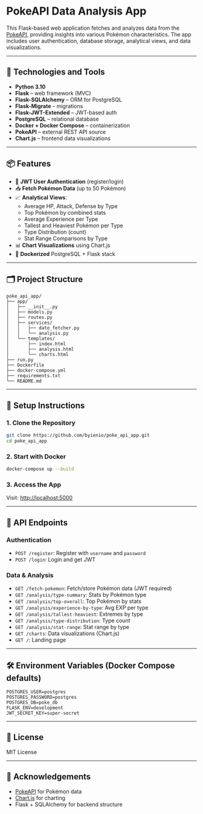 # PokeAPI Data Analysis App

This Flask-based web application fetches and analyzes data from the [PokeAPI](https://pokeapi.co/), providing insights into various Pokémon characteristics. The app includes user authentication, database storage, analytical views, and data visualizations.

---

## 🔧 Technologies and Tools

- **Python 3.10**
- **Flask** – web framework (MVC)
- **Flask-SQLAlchemy** – ORM for PostgreSQL
- **Flask-Migrate** – migrations
- **Flask-JWT-Extended** – JWT-based auth
- **PostgreSQL** – relational database
- **Docker + Docker Compose** – containerization
- **PokeAPI** – external REST API source
- **Chart.js** – frontend data visualizations

---

## 📦 Features

- 🔐 **JWT User Authentication** (register/login)
- 📥 **Fetch Pokémon Data** (up to 50 Pokémon)
- 📈 **Analytical Views**:
  - Average HP, Attack, Defense by Type
  - Top Pokémon by combined stats
  - Average Experience per Type
  - Tallest and Heaviest Pokémon per Type
  - Type Distribution (count)
  - Stat Range Comparisons by Type
- 📊 **Chart Visualizations** using Chart.js
- 🐳 **Dockerized** PostgreSQL + Flask stack

---

## 🗂 Project Structure

```
poke_api_app/
├── app/
│   ├── __init__.py
│   ├── models.py
│   ├── routes.py
│   ├── services/
│   │   ├── date_fetcher.py
│   │   └── analysis.py
│   └── templates/
│       ├── index.html
│       ├── analysis.html
│       └── charts.html
├── run.py
├── Dockerfile
├── docker-compose.yml
├── requirements.txt
└── README.md
```

---

## 🚀 Setup Instructions

### 1. Clone the Repository

```bash
git clone https://github.com/byienio/poke_api_app.git
cd poke_api_app
```

### 2. Start with Docker

```bash
docker-compose up --build
```

### 3. Access the App

Visit: [http://localhost:5000](http://localhost:5000)

---

## 🔌 API Endpoints

### Authentication

- `POST /register`: Register with `username` and `password`
- `POST /login`: Login and get JWT

### Data & Analysis

- `GET /fetch-pokemon`: Fetch/store Pokémon data (JWT required)
- `GET /analysis/type-summary`: Stats by Pokémon type
- `GET /analysis/top-overall`: Top Pokémon by stats
- `GET /analysis/experience-by-type`: Avg EXP per type
- `GET /analysis/tallest-heaviest`: Extremes by type
- `GET /analysis/type-distribution`: Type count
- `GET /analysis/stat-range`: Stat range by type
- `GET /charts`: Data visualizations (Chart.js)
- `GET /`: Landing page

---

## 🛠 Environment Variables (Docker Compose defaults)

```
POSTGRES_USER=postgres
POSTGRES_PASSWORD=postgres
POSTGRES_DB=poke_db
FLASK_ENV=development
JWT_SECRET_KEY=super-secret
```

---

## 📜 License

MIT License

---

## 🙌 Acknowledgements

- [PokeAPI](https://pokeapi.co/) for Pokémon data
- [Chart.js](https://www.chartjs.org/) for charting
- Flask + SQLAlchemy for backend structure
